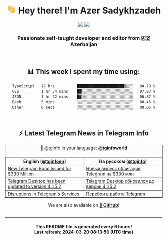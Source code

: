 <div align="center">
	<div>
		<h1>
      <img src="./assets/hi.gif" width="30px"> Hey there! I'm Azer Sadykhzadeh
    </h1>
    <img height="18" src="https://komarev.com/ghpvc/?username=sadykhzadeh&label=Views&color=2081c1&style=flat-square" />
		<a href="https://wakatime.com/Azer"> <img height="18" src="https://wakatime.com/badge/user/f80ae27a-c328-426f-a381-bc84136e2dd6.svg" /> </a>
    <h3>
      Passionate self-taught developer and editor from 🇦🇿 Azerbaijan
    </h3>
  </div>
  <br>

<h2>📊 This week I spent my time using:</h2>

<!--START_SECTION:waka-->

```txt
TypeScript   17 hrs          █████████████████████▒░░░   84.78 %
CSS          1 hr 34 mins    ██░░░░░░░░░░░░░░░░░░░░░░░   07.83 %
JSON         1 hr 22 mins    █▓░░░░░░░░░░░░░░░░░░░░░░░   06.87 %
Bash         5 mins          ░░░░░░░░░░░░░░░░░░░░░░░░░   00.46 %
Other        0 secs          ░░░░░░░░░░░░░░░░░░░░░░░░░   00.05 %
```

<!--END_SECTION:waka-->

<br>

<h2>⚡️ Latest Telegram News in Telegram Info</h2>
  <table border>
		<tr>
			<th width="50%">English (<a href="https://t.me/tginfoen">@tginfoen</a>)</th>
			<th>На русском (<a href="https://t.me/tginfo">@tginfo</a>)</th>
		</tr>
		<caption>🚩 <a href="https://t.me/tginfo">@tginfo</a> in your language: <a href="https://t.me/tginfoworld"><b>@tginfoworld</b></a><caption/>
  <tr><td><a href="https://t.me/tginfoen/1872">New Telegram Bond Issued for $330 Million</a></td>
    <td><a href="https://t.me/tginfo/3964">Новый выпуск облигаций Telegram на $330 млн</a></td></tr><tr><td><a href="https://t.me/tginfoen/1871">Telegram Desktop has been updated to version 4.15.2</a></td>
    <td><a href="https://t.me/tginfo/3963">Telegram Desktop обновился до версии 4.15.2</a></td></tr><tr><td><a href="https://t.me/tginfoen/1870">Disruptions in Telegram's Services</a></td>
    <td><a href="https://t.me/tginfo/3962">Перебои в работе Telegram</a></td></tr>
</table>
We are also available on <a href="https://github.com/tginfo"><b>🐙 GitHub</b></a>!
</div>

<br>
<hr>
<h4 align="center">This README file is generated <b>every 6 hours</b>!</br>Last refresh: <b>2024-03-20 08:13:56 (UTC time)</b></h4>
